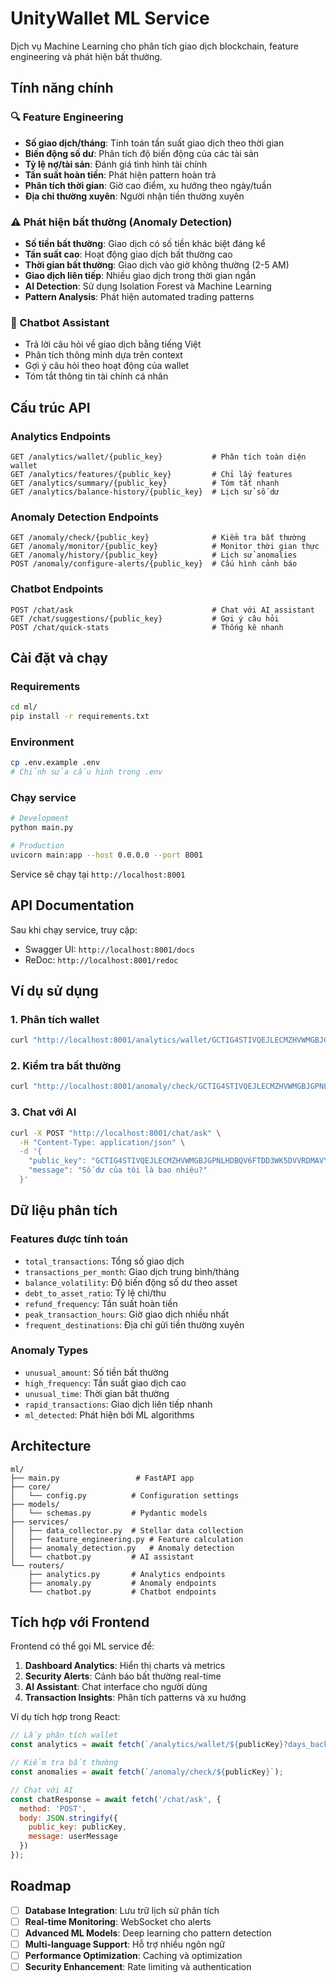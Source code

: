# UnityWallet ML Service

Dịch vụ Machine Learning cho phân tích giao dịch blockchain, feature engineering và phát hiện bất thường.

## Tính năng chính

### 🔍 Feature Engineering
- **Số giao dịch/tháng**: Tính toán tần suất giao dịch theo thời gian
- **Biến động số dư**: Phân tích độ biến động của các tài sản
- **Tỷ lệ nợ/tài sản**: Đánh giá tình hình tài chính
- **Tần suất hoàn tiền**: Phát hiện pattern hoàn trả
- **Phân tích thời gian**: Giờ cao điểm, xu hướng theo ngày/tuần
- **Địa chỉ thường xuyên**: Người nhận tiền thường xuyên

### ⚠️ Phát hiện bất thường (Anomaly Detection)
- **Số tiền bất thường**: Giao dịch có số tiền khác biệt đáng kể
- **Tần suất cao**: Hoạt động giao dịch bất thường cao
- **Thời gian bất thường**: Giao dịch vào giờ không thường (2-5 AM)
- **Giao dịch liên tiếp**: Nhiều giao dịch trong thời gian ngắn
- **AI Detection**: Sử dụng Isolation Forest và Machine Learning
- **Pattern Analysis**: Phát hiện automated trading patterns

### 🤖 Chatbot Assistant
- Trả lời câu hỏi về giao dịch bằng tiếng Việt
- Phân tích thông minh dựa trên context
- Gợi ý câu hỏi theo hoạt động của wallet
- Tóm tắt thông tin tài chính cá nhân

## Cấu trúc API

### Analytics Endpoints
```
GET /analytics/wallet/{public_key}           # Phân tích toàn diện wallet
GET /analytics/features/{public_key}         # Chỉ lấy features
GET /analytics/summary/{public_key}          # Tóm tắt nhanh
GET /analytics/balance-history/{public_key}  # Lịch sử số dư
```

### Anomaly Detection Endpoints
```
GET /anomaly/check/{public_key}              # Kiểm tra bất thường
GET /anomaly/monitor/{public_key}            # Monitor thời gian thực
GET /anomaly/history/{public_key}            # Lịch sử anomalies
POST /anomaly/configure-alerts/{public_key}  # Cấu hình cảnh báo
```

### Chatbot Endpoints
```
POST /chat/ask                               # Chat với AI assistant
GET /chat/suggestions/{public_key}           # Gợi ý câu hỏi
POST /chat/quick-stats                       # Thống kê nhanh
```

## Cài đặt và chạy

### Requirements
```bash
cd ml/
pip install -r requirements.txt
```

### Environment
```bash
cp .env.example .env
# Chỉnh sửa cấu hình trong .env
```

### Chạy service
```bash
# Development
python main.py

# Production
uvicorn main:app --host 0.0.0.0 --port 8001
```

Service sẽ chạy tại `http://localhost:8001`

## API Documentation

Sau khi chạy service, truy cập:
- Swagger UI: `http://localhost:8001/docs`
- ReDoc: `http://localhost:8001/redoc`

## Ví dụ sử dụng

### 1. Phân tích wallet
```bash
curl "http://localhost:8001/analytics/wallet/GCTIG4STIVQEJLECMZHVWMGBJGPNLHDBQV6FTDD3WK5DVVRDMAVYNEB7?days_back=30"
```

### 2. Kiểm tra bất thường
```bash
curl "http://localhost:8001/anomaly/check/GCTIG4STIVQEJLECMZHVWMGBJGPNLHDBQV6FTDD3WK5DVVRDMAVYNEB7"
```

### 3. Chat với AI
```bash
curl -X POST "http://localhost:8001/chat/ask" \
  -H "Content-Type: application/json" \
  -d '{
    "public_key": "GCTIG4STIVQEJLECMZHVWMGBJGPNLHDBQV6FTDD3WK5DVVRDMAVYNEB7",
    "message": "Số dư của tôi là bao nhiêu?"
  }'
```

## Dữ liệu phân tích

### Features được tính toán
- `total_transactions`: Tổng số giao dịch
- `transactions_per_month`: Giao dịch trung bình/tháng  
- `balance_volatility`: Độ biến động số dư theo asset
- `debt_to_asset_ratio`: Tỷ lệ chi/thu
- `refund_frequency`: Tần suất hoàn tiền
- `peak_transaction_hours`: Giờ giao dịch nhiều nhất
- `frequent_destinations`: Địa chỉ gửi tiền thường xuyên

### Anomaly Types
- `unusual_amount`: Số tiền bất thường
- `high_frequency`: Tần suất giao dịch cao
- `unusual_time`: Thời gian bất thường
- `rapid_transactions`: Giao dịch liên tiếp nhanh
- `ml_detected`: Phát hiện bởi ML algorithms

## Architecture

```
ml/
├── main.py                 # FastAPI app
├── core/
│   └── config.py          # Configuration settings
├── models/
│   └── schemas.py         # Pydantic models
├── services/
│   ├── data_collector.py  # Stellar data collection
│   ├── feature_engineering.py # Feature calculation
│   ├── anomaly_detection.py   # Anomaly detection
│   └── chatbot.py         # AI assistant
└── routers/
    ├── analytics.py       # Analytics endpoints
    ├── anomaly.py         # Anomaly endpoints
    └── chatbot.py         # Chatbot endpoints
```

## Tích hợp với Frontend

Frontend có thể gọi ML service để:

1. **Dashboard Analytics**: Hiển thị charts và metrics
2. **Security Alerts**: Cảnh báo bất thường real-time  
3. **AI Assistant**: Chat interface cho người dùng
4. **Transaction Insights**: Phân tích patterns và xu hướng

Ví dụ tích hợp trong React:
```javascript
// Lấy phân tích wallet
const analytics = await fetch(`/analytics/wallet/${publicKey}?days_back=30`);

// Kiểm tra bất thường
const anomalies = await fetch(`/anomaly/check/${publicKey}`);

// Chat với AI
const chatResponse = await fetch('/chat/ask', {
  method: 'POST',
  body: JSON.stringify({
    public_key: publicKey,
    message: userMessage
  })
});
```

## Roadmap

- [ ] **Database Integration**: Lưu trữ lịch sử phân tích
- [ ] **Real-time Monitoring**: WebSocket cho alerts
- [ ] **Advanced ML Models**: Deep learning cho pattern detection  
- [ ] **Multi-language Support**: Hỗ trợ nhiều ngôn ngữ
- [ ] **Performance Optimization**: Caching và optimization
- [ ] **Security Enhancement**: Rate limiting và authentication
